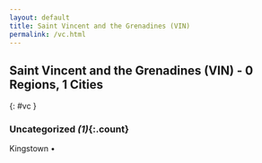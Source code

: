 ```yaml
---
layout: default
title: Saint Vincent and the Grenadines (VIN)
permalink: /vc.html
---
```



## Saint Vincent and the Grenadines (VIN) - 0 Regions, 1 Cities
{: #vc }





### Uncategorized _(1)_{:.count}


Kingstown  •


 
